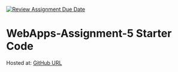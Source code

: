 [![Review Assignment Due Date](https://classroom.github.com/assets/deadline-readme-button-24ddc0f5d75046c5622901739e7c5dd533143b0c8e959d652212380cedb1ea36.svg)](https://classroom.github.com/a/7kKA03Up)
# WebApps-Assignment-5 Starter Code

Hosted at: [GitHub URL](https://github.com/44-563-WebApps-F23/44563-webapps-f23-assignment5-ArigelaRajesh/blob/main/cities.html)
